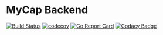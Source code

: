 # MyCap Backend

[![Build Status](https://travis-ci.com/dinopuguh/mycap-backend.svg?branch=master)](https://travis-ci.com/dinopuguh/mycap-backend) [![codecov](https://codecov.io/gh/dinopuguh/mycap-backend/branch/master/graph/badge.svg?token=8ZKWT9RQR4)](https://codecov.io/gh/dinopuguh/mycap-backend) [![Go Report Card](https://goreportcard.com/badge/github.com/dinopuguh/mycap-backend)](https://goreportcard.com/report/github.com/dinopuguh/mycap-backend) [![Codacy Badge](https://app.codacy.com/project/badge/Grade/8849d5d1244c4a2da311f34d1a73455e)](https://www.codacy.com/gh/dinopuguh/mycap-backend/dashboard?utm_source=github.com&utm_medium=referral&utm_content=dinopuguh/mycap-backend&utm_campaign=Badge_Grade)
